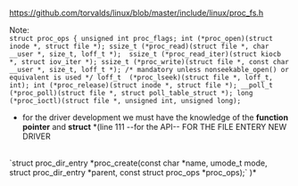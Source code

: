 https://github.com/torvalds/linux/blob/master/include/linux/proc_fs.h


Note: <br>
`
struct proc_ops {
	unsigned int proc_flags;
	int	(*proc_open)(struct inode *, struct file *);
	ssize_t	(*proc_read)(struct file *, char __user *, size_t, loff_t *); 
	ssize_t (*proc_read_iter)(struct kiocb *, struct iov_iter *);
	ssize_t	(*proc_write)(struct file *, const char __user *, size_t, loff_t *);
	/* mandatory unless nonseekable_open() or equivalent is used */
	loff_t	(*proc_lseek)(struct file *, loff_t, int);
	int	(*proc_release)(struct inode *, struct file *);
	__poll_t (*proc_poll)(struct file *, struct poll_table_struct *);
	long	(*proc_ioctl)(struct file *, unsigned int, unsigned long);
    `

  -   for the driver development we must have the knowledge  of the **function pointer** and **struct** *(line 111 --for the API-- FOR THE FILE ENTERY NEW DRIVER
  <br>
  `struct proc_dir_entry *proc_create(const char *name, umode_t mode, struct proc_dir_entry *parent, const struct proc_ops *proc_ops);` )*